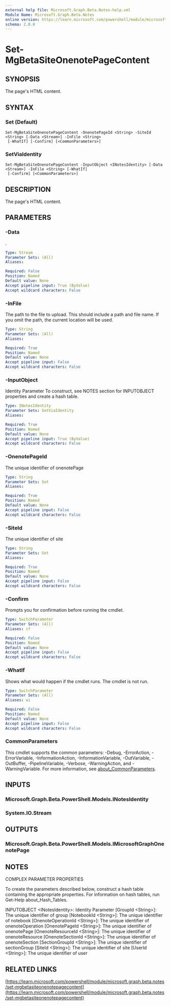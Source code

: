```yaml
---
external help file: Microsoft.Graph.Beta.Notes-help.xml
Module Name: Microsoft.Graph.Beta.Notes
online version: https://learn.microsoft.com/powershell/module/microsoft.graph.beta.notes/set-mgbetasiteonenotepagecontent
schema: 2.0.0
---
```


# Set-MgBetaSiteOnenotePageContent

## SYNOPSIS
The page's HTML content.

## SYNTAX

### Set (Default)
```
Set-MgBetaSiteOnenotePageContent -OnenotePageId <String> -SiteId <String> [-Data <Stream>] -InFile <String>
 [-WhatIf] [-Confirm] [<CommonParameters>]
```

### SetViaIdentity
```
Set-MgBetaSiteOnenotePageContent -InputObject <INotesIdentity> [-Data <Stream>] -InFile <String> [-WhatIf]
 [-Confirm] [<CommonParameters>]
```

## DESCRIPTION
The page's HTML content.

## PARAMETERS

### -Data
.

```yaml
Type: Stream
Parameter Sets: (All)
Aliases:

Required: False
Position: Named
Default value: None
Accept pipeline input: True (ByValue)
Accept wildcard characters: False
```

### -InFile
The path to the file to upload.
This should include a path and file name.
If you omit the path, the current location will be used.

```yaml
Type: String
Parameter Sets: (All)
Aliases:

Required: True
Position: Named
Default value: None
Accept pipeline input: False
Accept wildcard characters: False
```

### -InputObject
Identity Parameter
To construct, see NOTES section for INPUTOBJECT properties and create a hash table.

```yaml
Type: INotesIdentity
Parameter Sets: SetViaIdentity
Aliases:

Required: True
Position: Named
Default value: None
Accept pipeline input: True (ByValue)
Accept wildcard characters: False
```

### -OnenotePageId
The unique identifier of onenotePage

```yaml
Type: String
Parameter Sets: Set
Aliases:

Required: True
Position: Named
Default value: None
Accept pipeline input: False
Accept wildcard characters: False
```

### -SiteId
The unique identifier of site

```yaml
Type: String
Parameter Sets: Set
Aliases:

Required: True
Position: Named
Default value: None
Accept pipeline input: False
Accept wildcard characters: False
```

### -Confirm
Prompts you for confirmation before running the cmdlet.

```yaml
Type: SwitchParameter
Parameter Sets: (All)
Aliases: cf

Required: False
Position: Named
Default value: None
Accept pipeline input: False
Accept wildcard characters: False
```

### -WhatIf
Shows what would happen if the cmdlet runs.
The cmdlet is not run.

```yaml
Type: SwitchParameter
Parameter Sets: (All)
Aliases: wi

Required: False
Position: Named
Default value: None
Accept pipeline input: False
Accept wildcard characters: False
```

### CommonParameters
This cmdlet supports the common parameters: -Debug, -ErrorAction, -ErrorVariable, -InformationAction, -InformationVariable, -OutVariable, -OutBuffer, -PipelineVariable, -Verbose, -WarningAction, and -WarningVariable. For more information, see [about_CommonParameters](http://go.microsoft.com/fwlink/?LinkID=113216).

## INPUTS

### Microsoft.Graph.Beta.PowerShell.Models.INotesIdentity
### System.IO.Stream
## OUTPUTS

### Microsoft.Graph.Beta.PowerShell.Models.IMicrosoftGraphOnenotePage
## NOTES
COMPLEX PARAMETER PROPERTIES

To create the parameters described below, construct a hash table containing the appropriate properties.
For information on hash tables, run Get-Help about_Hash_Tables.

INPUTOBJECT \<INotesIdentity\>: Identity Parameter
  \[GroupId \<String\>\]: The unique identifier of group
  \[NotebookId \<String\>\]: The unique identifier of notebook
  \[OnenoteOperationId \<String\>\]: The unique identifier of onenoteOperation
  \[OnenotePageId \<String\>\]: The unique identifier of onenotePage
  \[OnenoteResourceId \<String\>\]: The unique identifier of onenoteResource
  \[OnenoteSectionId \<String\>\]: The unique identifier of onenoteSection
  \[SectionGroupId \<String\>\]: The unique identifier of sectionGroup
  \[SiteId \<String\>\]: The unique identifier of site
  \[UserId \<String\>\]: The unique identifier of user

## RELATED LINKS

[https://learn.microsoft.com/powershell/module/microsoft.graph.beta.notes/set-mgbetasiteonenotepagecontent](https://learn.microsoft.com/powershell/module/microsoft.graph.beta.notes/set-mgbetasiteonenotepagecontent)


